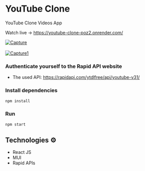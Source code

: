 # YouTube Clone

YouTube Clone Videos App

Watch live -> https://youtube-clone-poz2.onrender.com/

<a href="https://ibb.co/Tm3Ghfz"><img src="https://i.ibb.co/4PrLNqB/Capture.jpg" alt="Capture" border="0"></a>
<br/> <br/>
<a href="https://ibb.co/7QWF7k9"><img src="https://i.ibb.co/jzMF7Jp/Capture1.jpg" alt="Capture1" border="0"></a>

### Authenticate yourself to the Rapid API website
 
* The used API: https://rapidapi.com/ytdlfree/api/youtube-v31/ 
   
### Install dependencies
 
```bash 
npm install 
``` 

### Run

```bash
npm start 
``` 
## Technologies ⚙️

- React JS
- MUI
- Rapid APIs
 
